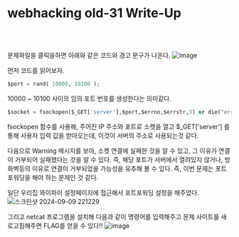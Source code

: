 <!DOCTYPE html>
<html>
<head>
        <link rel="stylesheet" type="text/css" href="sytle.css">
</head>
<body>
        <h1>webhacking old-31 Write-Up</h1>
</body>
<br>
<br>
</html>

문제파일을 클릭을하면 아래와 같은 코드와 경고 문구가 나온다.
![image](https://github.com/user-attachments/assets/4e6145a4-7d69-4a74-b685-ea7f806ffb20)

먼저 코드를 읽어보자.
```python
$port = rand( 10000, 10100 );
 ```
10000 ~ 10100 사이의 임의 포트 번호를 생성한다는 의미같다.

```python
$socket = fsockopen($_GET['server'],$port,$errno,$errstr,3) or die("error : {$errstr}");
```
fsockopen 함수를 사용해, 주어진 IP 주소와 포트로 소켓을 열고 $_GET['server'] 를 통해 사용자 입력 값을 받아오는데, 이것이 서버의 주소로 사용되는것 같다.
 
다음으로 Warning 메시지를 보아, 소켓 연결에 실패한 것을 알 수 있고, 그 이유가 연결이 거부되어 실패했다는 것을 알 수 있다. 즉, 해당 포트가 서버에서 열려있지 않거나, 방화벽등의 이유로 연결이 거부되었을 가능성을 유추해 볼 수 있다. 즉, 이번 문제는 포트포워딩을 해야 하는 문제인 것 같다. 


일단 우리집 와이파이 설정페이지에 접근해서 포트포워딩 설정을 해주었다.
![스크린샷 2024-09-09 221229](https://github.com/user-attachments/assets/5c69e68f-9448-4ada-b78d-0675695a4155)

그리고 netcat 프로그램을 설치해 다음과 같이 명령어를 입력해주고 문제 사이트를 새로고침해주면 FLAG를 얻을 수 있다!!
![image](https://github.com/user-attachments/assets/4b6780b4-dc3b-4c1b-8e4d-3142f47a0bcc)


